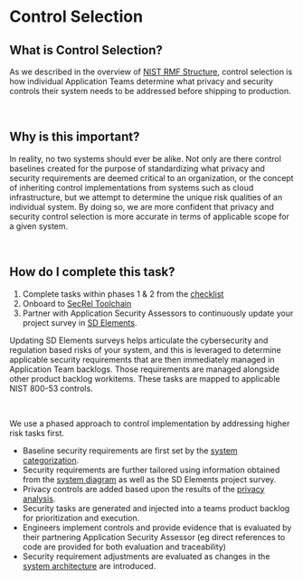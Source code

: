 # Control Selection

## What is Control Selection?
As we described in the overview of [NIST RMF Structure](https://verbose-lamp-357464da.pages.github.io/overview/#:~:text=as%20incident%20response.-,RMF%20Structure,-There%20are%20sevent), control selection is how individual Application Teams determine what privacy and security controls their system needs to be addressed before shipping to production. 

<br/>

## Why is this important?
In reality, no two systems should ever be alike. Not only are there control baselines created for the purpose of standardizing what privacy and security requirements are deemed critical to an organization, or the concept of inheriting control implementations from systems such as cloud infrastructure, but we attempt to determine the unique risk qualities of an individual system. By doing so, we are more confident that privacy and security control selection is more accurate in terms of applicable scope for a given system.

<br/>

## How do I complete this task?
1. Complete tasks within phases 1 & 2 from the [checklist](checklist.md)
2. Onboard to [SecRel Toolchain](https://upgraded-invention-05777635.pages.github.io/onboarding/)
3. Partner with Application Security Assessors to continuously update your project survey in [SD Elements](https://www.securitycompass.com/sdelements/). 

Updating SD Elements surveys helps articulate the cybersecurity and regulation based risks of your system, and this is leveraged to determine applicable security requirements that are then immediately managed in Application Team backlogs. Those requirements are managed alongside other product backlog workitems. These tasks are mapped to applicable NIST 800-53 controls. 

<br/>

We use a phased approach to control implementation by addressing higher risk tasks first. 
- Baseline security requirements are first set by the [system categorization](categorization.md).
- Security requirements are further tailored using information obtained from the [system diagram](diagram.md) as well as the SD Elements project survey.
- Privacy controls are added based upon the results of the [privacy analysis](privacy.md).
- Security tasks are generated and injected into a teams product backlog for prioritization and execution.
- Engineers implement controls and provide evidence that is evaluated by their partnering Application Security Assessor (eg direct references to code are provided for both evaluation and traceability)
- Security requirement adjustments are evaluated as changes in the [system architecture](diagram.md) are introduced. 

